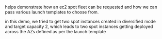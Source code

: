helps demonstrate how an ec2 spot fleet can be requested and how we
can pass various launch templates to choose from.

in this demo, we tried to get two spot instances created in diversified mode
and target capacity 2, which leads to two spot instances getting deployed across
the AZs defined as per the launch template
